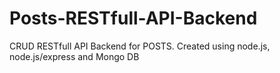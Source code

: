 # Posts-RESTfull-API-Backend
CRUD RESTfull API Backend for POSTS. Created using node.js, node.js/express and Mongo DB
